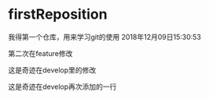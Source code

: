 # firstReposition
我得第一个仓库，用来学习git的使用
2018年12月09日15:30:53

第二次在feature修改

这是奇迹在develop里的修改

这是奇迹在develop再次添加的一行